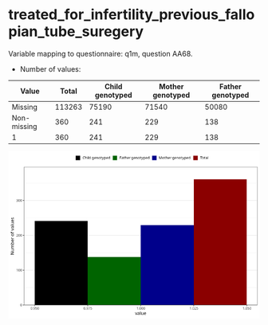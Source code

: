 # treated_for_infertility_previous_fallopian_tube_suregery
Variable mapping to questionnaire: q1m, question AA68.
- Number of values:

| Value | Total | Child genotyped | Mother genotyped | Father genotyped |
| ----- | ----- | --------------- | ---------------- | ---------------- |
| Missing | 113263 | 75190 | 71540 | 50080 |
| Non-missing | 360 | 241 | 229 | 138 |
| 1 | 360 | 241 | 229 | 138 |



![](treated_for_infertility_previous_fallopian_tube_suregery_n.png)



